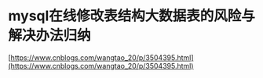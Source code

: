 # mysql在线修改表结构大数据表的风险与解决办法归纳

[https://www.cnblogs.com/wangtao_20/p/3504395.html](https://www.cnblogs.com/wangtao_20/p/3504395.html)
